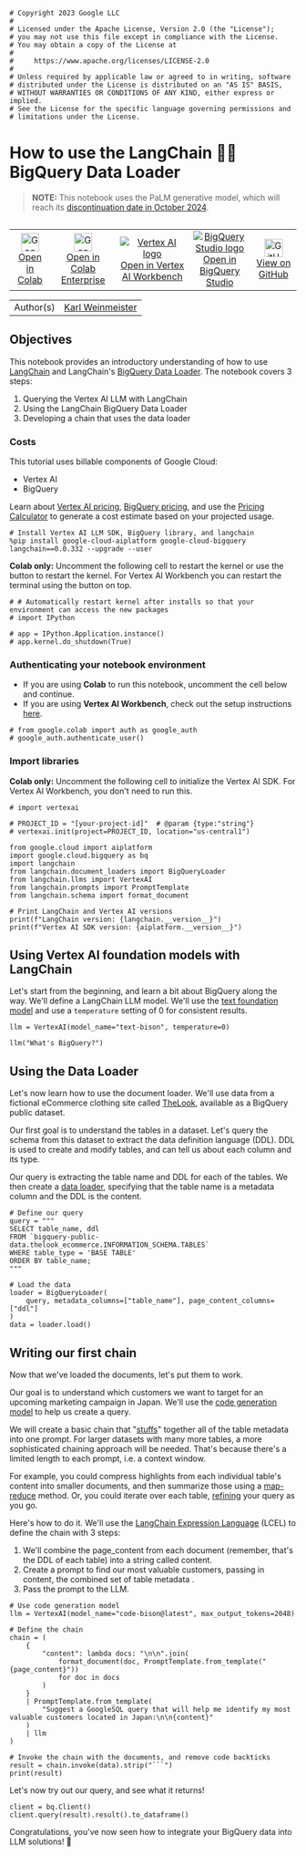 ```
# Copyright 2023 Google LLC
#
# Licensed under the Apache License, Version 2.0 (the "License");
# you may not use this file except in compliance with the License.
# You may obtain a copy of the License at
#
#     https://www.apache.org/licenses/LICENSE-2.0
#
# Unless required by applicable law or agreed to in writing, software
# distributed under the License is distributed on an "AS IS" BASIS,
# WITHOUT WARRANTIES OR CONDITIONS OF ANY KIND, either express or implied.
# See the License for the specific language governing permissions and
# limitations under the License.
```

# How to use the LangChain 🦜️🔗 BigQuery Data Loader

> **NOTE:** This notebook uses the PaLM generative model, which will reach its [discontinuation date in October 2024](https://cloud.google.com/vertex-ai/generative-ai/docs/model-reference/text#model_versions). 

<table align="left">
  <td style="text-align: center">
    <a href="https://colab.research.google.com/github/GoogleCloudPlatform/generative-ai/blob/main/language/orchestration/langchain/langchain_bigquery_data_loader.ipynb">
      <img width="32px" src="https://www.gstatic.com/pantheon/images/bigquery/welcome_page/colab-logo.svg" alt="Google Colaboratory logo"><br> Open in Colab
    </a>
  </td>
  <td style="text-align: center">
    <a href="https://console.cloud.google.com/vertex-ai/colab/import/https:%2F%2Fraw.githubusercontent.com%2FGoogleCloudPlatform%2Fgenerative-ai%2Fmain%2Flanguage%2Forchestration%2Flangchain%2Flangchain_bigquery_data_loader.ipynb">
      <img width="32px" src="https://lh3.googleusercontent.com/JmcxdQi-qOpctIvWKgPtrzZdJJK-J3sWE1RsfjZNwshCFgE_9fULcNpuXYTilIR2hjwN" alt="Google Cloud Colab Enterprise logo"><br> Open in Colab Enterprise
    </a>
  </td>
  <td style="text-align: center">
    <a href="https://console.cloud.google.com/vertex-ai/workbench/deploy-notebook?download_url=https://raw.githubusercontent.com/GoogleCloudPlatform/generative-ai/main/language/orchestration/langchain/langchain_bigquery_data_loader.ipynb">
      <img src="https://www.gstatic.com/images/branding/gcpiconscolors/vertexai/v1/32px.svg" alt="Vertex AI logo"><br> Open in Vertex AI Workbench
    </a>
  </td>
  <td style="text-align: center">
    <a href="https://console.cloud.google.com/bigquery/import?url=https://github.com/GoogleCloudPlatform/generative-ai/blob/main/language/orchestration/langchain/langchain_bigquery_data_loader.ipynb">
      <img src="https://www.gstatic.com/images/branding/gcpiconscolors/bigquery/v1/32px.svg" alt="BigQuery Studio logo"><br> Open in BigQuery Studio
    </a>
  </td>
  <td style="text-align: center">
    <a href="https://github.com/GoogleCloudPlatform/generative-ai/blob/main/language/orchestration/langchain/langchain_bigquery_data_loader.ipynb">
      <img width="32px" src="https://upload.wikimedia.org/wikipedia/commons/9/91/Octicons-mark-github.svg" alt="GitHub logo"><br> View on GitHub
    </a>
  </td>
</table>

| | |
|-|-|
|Author(s) | [Karl Weinmeister](https://github.com/kweinmeister) |

## Objectives

This notebook provides an introductory understanding of how to use [LangChain](https://langchain.com/) and LangChain's [BigQuery Data Loader](https://python.langchain.com/docs/integrations/document_loaders/google_bigquery). The notebook covers 3 steps:

1. Querying the Vertex AI LLM with LangChain
1. Using the LangChain BigQuery Data Loader
1. Developing a chain that uses the data loader

### Costs

This tutorial uses billable components of Google Cloud:

- Vertex AI
- BigQuery

Learn about [Vertex AI pricing](https://cloud.google.com/vertex-ai/pricing), [BigQuery pricing](https://cloud.google.com/bigquery/pricing),
and use the [Pricing Calculator](https://cloud.google.com/products/calculator/)
to generate a cost estimate based on your projected usage.



```
# Install Vertex AI LLM SDK, BigQuery library, and langchain
%pip install google-cloud-aiplatform google-cloud-bigquery langchain==0.0.332 --upgrade --user
```

**Colab only:** Uncomment the following cell to restart the kernel or use the button to restart the kernel. For Vertex AI Workbench you can restart the terminal using the button on top.



```
# # Automatically restart kernel after installs so that your environment can access the new packages
# import IPython

# app = IPython.Application.instance()
# app.kernel.do_shutdown(True)
```

### Authenticating your notebook environment

- If you are using **Colab** to run this notebook, uncomment the cell below and continue.
- If you are using **Vertex AI Workbench**, check out the setup instructions [here](https://github.com/GoogleCloudPlatform/generative-ai/tree/main/setup-env).



```
# from google.colab import auth as google_auth
# google_auth.authenticate_user()
```

### Import libraries


**Colab only:** Uncomment the following cell to initialize the Vertex AI SDK. For Vertex AI Workbench, you don't need to run this.



```
# import vertexai

# PROJECT_ID = "[your-project-id]"  # @param {type:"string"}
# vertexai.init(project=PROJECT_ID, location="us-central1")
```


```
from google.cloud import aiplatform
import google.cloud.bigquery as bq
import langchain
from langchain.document_loaders import BigQueryLoader
from langchain.llms import VertexAI
from langchain.prompts import PromptTemplate
from langchain.schema import format_document

# Print LangChain and Vertex AI versions
print(f"LangChain version: {langchain.__version__}")
print(f"Vertex AI SDK version: {aiplatform.__version__}")
```

## Using Vertex AI foundation models with LangChain

Let's start from the beginning, and learn a bit about BigQuery along the way. We'll define a LangChain LLM model. We'll use the [text foundation model](https://cloud.google.com/vertex-ai/docs/generative-ai/model-reference/text) and use a `temperature` setting of 0 for consistent results.


```
llm = VertexAI(model_name="text-bison", temperature=0)

llm("What's BigQuery?")
```

## Using the Data Loader

Let's now learn how to use the document loader. We'll use data from a fictional eCommerce clothing site called [TheLook](https://console.cloud.google.com/marketplace/product/bigquery-public-data/thelook-ecommerce), available as a BigQuery public dataset.

Our first goal is to understand the tables in a dataset. Let's query the schema from this dataset to extract the data definition language (DDL). DDL is used to create and modify tables, and can tell us about each column and its type.

Our query is extracting the table name and DDL for each of the tables. We then create a [data loader](https://api.python.langchain.com/en/latest/document_loaders/langchain.document_loaders.bigquery.BigQueryLoader.html), specifying that the table name is a metadata column and the DDL is the content. 



```
# Define our query
query = """
SELECT table_name, ddl
FROM `bigquery-public-data.thelook_ecommerce.INFORMATION_SCHEMA.TABLES`
WHERE table_type = 'BASE TABLE'
ORDER BY table_name;
"""

# Load the data
loader = BigQueryLoader(
    query, metadata_columns=["table_name"], page_content_columns=["ddl"]
)
data = loader.load()
```

## Writing our first chain

Now that we've loaded the documents, let's put them to work.

Our goal is to understand which customers we want to target for an upcoming marketing campaign in Japan. We'll use the [code generation model](https://cloud.google.com/vertex-ai/docs/generative-ai/model-reference/code-generation) to help us create a query.

We will create a basic chain that "[stuffs](https://python.langchain.com/docs/use_cases/summarization#option-1-stuff)" together all of the table metadata into one prompt. For larger datasets with many more tables, a more sophisticated chaining approach will be needed. That's because there's a limited length to each prompt, i.e. a context window.

For example, you could compress highlights from each individual table's content into smaller documents, and then summarize those using a [map-reduce](https://python.langchain.com/docs/use_cases/summarization#option-2-map-reduce) method. Or, you could iterate over each table, [refining](https://python.langchain.com/docs/use_cases/summarization#option-3-refine) your query as you go.

Here's how to do it. We'll use the [LangChain Expression Language](https://python.langchain.com/docs/expression_language/) (LCEL) to define the chain with 3 steps:

1. We'll combine the page_content from each document (remember, that's the DDL of each table) into a string called content.
1. Create a prompt to find our most valuable customers, passing in content, the combined set of table metadata .
1. Pass the prompt to the LLM.



```
# Use code generation model
llm = VertexAI(model_name="code-bison@latest", max_output_tokens=2048)

# Define the chain
chain = (
    {
        "content": lambda docs: "\n\n".join(
            format_document(doc, PromptTemplate.from_template("{page_content}"))
            for doc in docs
        )
    }
    | PromptTemplate.from_template(
        "Suggest a GoogleSQL query that will help me identify my most valuable customers located in Japan:\n\n{content}"
    )
    | llm
)

# Invoke the chain with the documents, and remove code backticks
result = chain.invoke(data).strip("```")
print(result)
```

Let's now try out our query, and see what it returns!


```
client = bq.Client()
client.query(result).result().to_dataframe()
```

Congratulations, you've now seen how to integrate your BigQuery data into LLM solutions! 🎉
